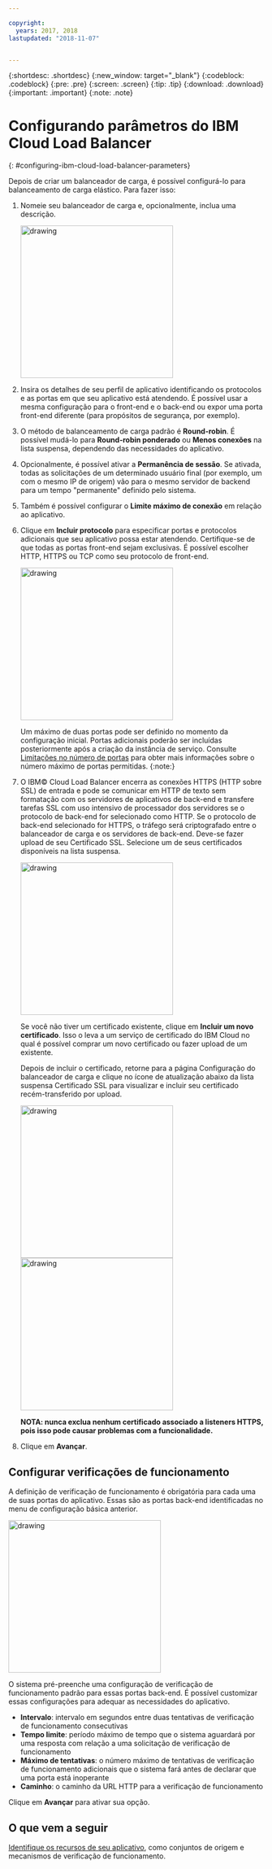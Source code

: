 ```yaml
---

copyright:
  years: 2017, 2018
lastupdated: "2018-11-07"


---
```


{:shortdesc: .shortdesc}
{:new_window: target="_blank"}
{:codeblock: .codeblock}
{:pre: .pre}
{:screen: .screen}
{:tip: .tip}
{:download: .download}
{:important: .important}
{:note: .note}

# Configurando parâmetros do IBM Cloud Load Balancer
{: #configuring-ibm-cloud-load-balancer-parameters}

Depois de criar um balanceador de carga, é possível configurá-lo para balanceamento de carga elástico. Para fazer isso:

1. Nomeie seu balanceador de carga e, opcionalmente, inclua uma descrição.

	<img src="images/lb-config-basic.png" alt="drawing" style="width: 300px;"/>

2. Insira os detalhes de seu perfil de aplicativo identificando os protocolos e as portas em que seu aplicativo está atendendo. É possível usar a mesma configuração para o front-end e o back-end ou expor uma porta front-end diferente (para propósitos de segurança, por exemplo).

3. O método de balanceamento de carga padrão é **Round-robin**. É possível mudá-lo para **Round-robin ponderado** ou **Menos conexões** na lista suspensa, dependendo das necessidades do aplicativo.

4. Opcionalmente, é possível ativar a **Permanência de sessão**. Se ativada, todas as solicitações de um determinado usuário final (por exemplo, um com o mesmo IP de origem) vão para o mesmo servidor de backend para um tempo "permanente" definido pelo sistema.

5. Também é possível configurar o **Limite máximo de conexão** em relação ao aplicativo.

6. Clique em **Incluir protocolo** para especificar portas e protocolos adicionais que seu aplicativo possa estar atendendo. Certifique-se de que todas as portas front-end sejam exclusivas. É possível escolher HTTP, HTTPS ou TCP como seu protocolo de front-end.

	<img src="images/lb-add-protocol.png" alt="drawing" style="width: 300px;"/>

	Um máximo de duas portas pode ser definido no momento da configuração inicial. Portas adicionais poderão ser incluídas posteriormente após a criação da instância de serviço. Consulte [Limitações no número de portas](/docs/infrastructure/loadbalancer-service?topic=loadbalancer-service-faqs-for-ibm-cloud-load-balancer#what-s-the-maximum-number-of-virtual-ports-i-can-define-with-my-load-balancer-service-) para obter mais informações sobre o número máximo de portas permitidas.
{:note:}

7. O IBM© Cloud Load Balancer encerra as conexões HTTPS (HTTP sobre SSL) de entrada e
pode se comunicar em HTTP de texto sem formatação com os servidores de aplicativos de back-end
e transfere tarefas SSL com uso intensivo de processador dos servidores se o protocolo de back-end
for selecionado como HTTP. Se o protocolo de back-end selecionado for HTTPS, o tráfego será criptografado
entre o balanceador de carga e os servidores de back-end. Deve-se fazer upload de seu Certificado SSL. Selecione um de seus certificados disponíveis na lista suspensa.  

	<img src="images/lb-ssl-cert.png" alt="drawing" style="width: 300px;"/>

	Se você não tiver um certificado existente, clique em **Incluir um novo certificado**. Isso o leva a um serviço de certificado do IBM Cloud no qual é possível comprar um novo certificado ou fazer upload de um existente. 
	
	Depois de incluir o certificado, retorne para a página Configuração do balanceador de carga e clique no ícone de atualização abaixo da lista suspensa Certificado SSL para visualizar e incluir seu certificado recém-transferido por upload.

	<img src="images/order-ssl-cert.png" alt="drawing" style="width: 300px;"/>

	<img src="images/refresh-cert.png" alt="drawing" style="width: 300px;"/>

	**NOTA: nunca exclua nenhum certificado associado a listeners HTTPS, pois isso
pode causar problemas com a funcionalidade.**

8. Clique em **Avançar**.

## Configurar verificações de funcionamento
A definição de verificação de funcionamento é obrigatória para cada uma de suas portas do aplicativo. Essas são as portas back-end identificadas no menu de configuração básica anterior.

<img src="images/config-health-check.png" alt="drawing" style="width: 300px;"/>

O sistema pré-preenche uma configuração de verificação de funcionamento padrão para essas portas back-end. É possível customizar essas configurações para adequar as necessidades do aplicativo.

* **Intervalo**: intervalo em segundos entre duas tentativas de verificação de funcionamento consecutivas
* **Tempo limite**: período máximo de tempo que o sistema aguardará por uma resposta com relação a uma solicitação de verificação de funcionamento
* **Máximo de tentativas**: o número máximo de tentativas de verificação de funcionamento adicionais que o sistema fará antes de declarar que uma porta está inoperante
* **Caminho**: o caminho da URL HTTP para a verificação de funcionamento     

Clique em **Avançar** para ativar sua opção.

## O que vem a seguir
[Identifique os recursos de seu aplicativo](/docs/infrastructure/loadbalancer-service?topic=loadbalancer-service-identifying-your-application-server-resources), como conjuntos de origem e mecanismos de verificação de funcionamento.
